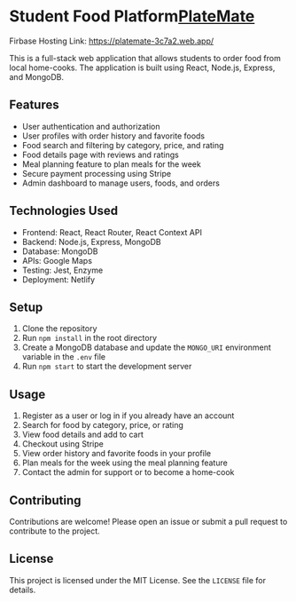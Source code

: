 # Student Food Platform[PlateMate](https://platemates.netlify.app/)
Firbase Hosting Link: https://platemate-3c7a2.web.app/

This is a full-stack web application that allows students to order food from local home-cooks. The application is built using React, Node.js, Express, and MongoDB.


## Features

- User authentication and authorization
- User profiles with order history and favorite foods
- Food search and filtering by category, price, and rating
- Food details page with reviews and ratings
- Meal planning feature to plan meals for the week
- Secure payment processing using Stripe
- Admin dashboard to manage users, foods, and orders

## Technologies Used

- Frontend: React, React Router, React Context API
- Backend: Node.js, Express, MongoDB
- Database: MongoDB
- APIs:  Google Maps
- Testing: Jest, Enzyme
- Deployment: Netlify

## Setup

1. Clone the repository
2. Run `npm install` in the root directory
3. Create a MongoDB database and update the `MONGO_URI` environment variable in the `.env` file
4. Run `npm start` to start the development server

## Usage

1. Register as a user or log in if you already have an account
2. Search for food by category, price, or rating
3. View food details and add to cart
4. Checkout using Stripe
5. View order history and favorite foods in your profile
6. Plan meals for the week using the meal planning feature
7. Contact the admin for support or to become a home-cook

## Contributing

Contributions are welcome! Please open an issue or submit a pull request to contribute to the project.

## License

This project is licensed under the MIT License. See the `LICENSE` file for details.
